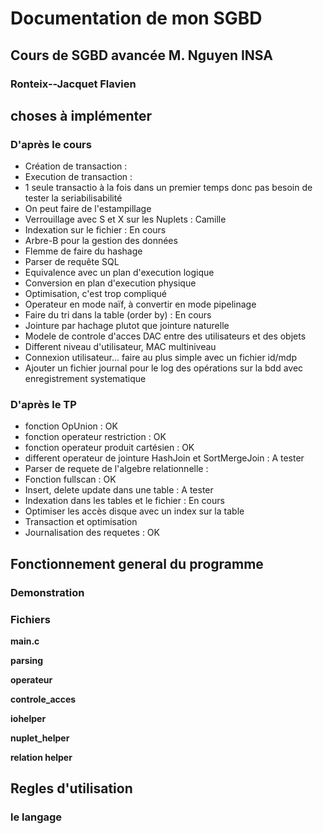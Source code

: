 # Documentation de mon SGBD
## Cours de SGBD avancée M. Nguyen INSA
### Ronteix--Jacquet Flavien

## choses à implémenter
### D'après le cours
- Création de transaction :
- Execution de transaction :
- 1 seule transactio à la fois dans un premier temps donc pas besoin de tester la seriabilisabilité
- On peut faire de l'estampillage
- Verrouillage avec S et X sur les Nuplets : Camille
- Indexation sur le fichier : En cours
- Arbre-B pour la gestion des données
- Flemme de faire du hashage
- Parser de requête SQL
- Equivalence avec un plan d'execution logique
- Conversion en plan d'execution physique
- Optimisation, c'est trop compliqué
- Operateur en mode naïf, à convertir en mode pipelinage
- Faire du tri dans la table (order by) : En cours
- Jointure par hachage plutot que jointure naturelle
- Modele de controle d'acces DAC entre des utilisateurs et des objets
- Different niveau d'utilisateur, MAC multiniveau
- Connexion utilisateur... faire au plus simple avec un fichier id/mdp
- Ajouter un fichier journal pour le log des opérations sur la bdd avec enregistrement systematique

### D'après le TP
- fonction OpUnion : OK
- fonction operateur restriction : OK
- fonction operateur produit cartésien : OK
- different operateur de jointure HashJoin et SortMergeJoin : A tester
- Parser de requete de l'algebre relationnelle :
- Fonction fullscan : OK
- Insert, delete update dans une table : A tester
- Indexation dans les tables et le fichier : En cours
- Optimiser les accès disque avec un index sur la table
- Transaction et optimisation
- Journalisation des requetes : OK



## Fonctionnement general du programme
### Demonstration
### Fichiers
**main.c**

**parsing**

**operateur**

**controle_acces**

**iohelper**

**nuplet_helper**

**relation helper**

## Regles d'utilisation
### le langage

